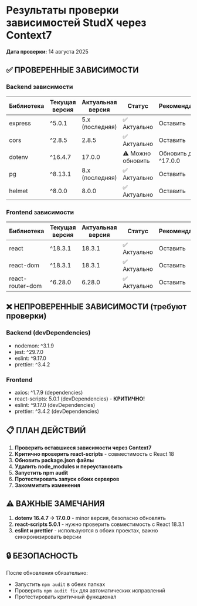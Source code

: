 # Результаты проверки зависимостей StudX через Context7
**Дата проверки:** 14 августа 2025

## ✅ ПРОВЕРЕННЫЕ ЗАВИСИМОСТИ

### Backend зависимости

| Библиотека | Текущая версия | Актуальная версия | Статус | Рекомендация |
|------------|---------------|-------------------|--------|--------------|
| express | ^5.0.1 | 5.x (последняя) | ✅ Актуально | Оставить |
| cors | ^2.8.5 | 2.8.5 | ✅ Актуально | Оставить |
| dotenv | ^16.4.7 | 17.0.0 | ⚠️ Можно обновить | Обновить до ^17.0.0 |
| pg | ^8.13.1 | 8.x (последняя) | ✅ Актуально | Оставить |
| helmet | ^8.0.0 | 8.0.0 | ✅ Актуально | Оставить |

### Frontend зависимости

| Библиотека | Текущая версия | Актуальная версия | Статус | Рекомендация |
|------------|---------------|-------------------|--------|--------------|
| react | ^18.3.1 | 18.3.1 | ✅ Актуально | Оставить |
| react-dom | ^18.3.1 | 18.3.1 | ✅ Актуально | Оставить |
| react-router-dom | ^6.28.0 | 6.28.0 | ✅ Актуально | Оставить |

## ❌ НЕПРОВЕРЕННЫЕ ЗАВИСИМОСТИ (требуют проверки)

### Backend (devDependencies)
- nodemon: ^3.1.9
- jest: ^29.7.0
- eslint: ^9.17.0
- prettier: ^3.4.2

### Frontend
- axios: ^1.7.9 (dependencies)
- react-scripts: 5.0.1 (devDependencies) - **КРИТИЧНО!**
- eslint: ^9.17.0 (devDependencies)
- prettier: ^3.4.2 (devDependencies)

## 📋 ПЛАН ДЕЙСТВИЙ

1. **Проверить оставшиеся зависимости через Context7**
2. **Критично проверить react-scripts** - совместимость с React 18
3. **Обновить package.json файлы**
4. **Удалить node_modules и переустановить**
5. **Запустить npm audit**
6. **Протестировать запуск обоих серверов**
7. **Закоммитить изменения**

## ⚠️ ВАЖНЫЕ ЗАМЕЧАНИЯ

1. **dotenv 16.4.7 → 17.0.0** - minor версия, безопасно обновлять
2. **react-scripts 5.0.1** - нужно проверить совместимость с React 18.3.1
3. **eslint и prettier** - используются в обоих проектах, важно синхронизировать версии

## 🔒 БЕЗОПАСНОСТЬ

После обновления обязательно:
- Запустить `npm audit` в обеих папках
- Проверить `npm audit fix` для автоматических исправлений
- Протестировать критичный функционал
